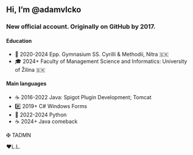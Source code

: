 ## Hi, I’m @adamvlcko
### New official account. Originally on GitHub by 2017.

#### Education
- 🏫 2020-2024 Epp. Gymnasium SS. Cyrilli & Methodii, Nitra 🇸🇰
- 🎓 2024+ Faculty of Management Science and Informatics: University of Žilina 🇸🇰

#### Main languages
- ☕ 2016-2022 Java: Spigot Plugin Development; Tomcat
- #️⃣ 2019+ C# Windows Forms
- 🐍 2022-2024 Python
- ☕ 2024+ Java comeback

✠ TADMN

❤️L.L.
